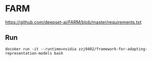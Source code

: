 # FARM
https://github.com/deepset-ai/FARM/blob/master/requirements.txt

## Run
```
docoker run -it --runtime=nvidia zzj0402/framework-for-adapting-representation-models bash
```
